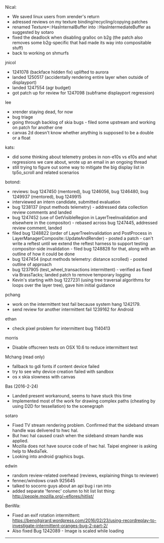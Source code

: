 Nical:
* We saved linux users from xrender's return
* adressed reviews on my texture binding/recycling/copying patches
* renamed Texture*::HasInternalBuffer into ::HasIntermediateBuffer as suggested by sotaro
* fixed the deadlock when disabling gralloc on b2g (the patch also removes some b2g-specific that had made its way into compositable stuff)
* back to working on shmurfs



jnicol
* 1241078 (backface hidden fix) uplifted to aurora
* landed 1250517 (accidentally rendering entire layer when outside of displayport)
* landed 1247554 (agr budget)
* got patch up for review for 1247098 (subframe displayport regression)



lee
* xrender staying dead, for now
* bug triage
* going through backlog of skia bugs - filed some upstream and working on patch for another one
* canvas 2d doesn't know whether anything is supposed to be a double or a float



kats:
* did some thinking about telemetry probes in non-e10s vs e10s and what regressions we care about, wrote up an email in an ongoing thread
* still trying to figure out some way to mitigate the big display list in tp5o_scroll and related scenarios



botond:
  - reviews: bug 1247450 (mentored), bug 1246056, bug 1246480, bug 1249937 (mentored), bug 1249915
  - interviewed an intern candidate, submitted evaluation
  - bug 1238137 (input methods telemetry)
          - addressed data collection review comments and landed
  - bug 1247452 (use of GetVisibleRegion in LayerTreeInvalidation and elsewhere in the compositor)
          - rebased across bug 1247445, addressed review comment, landed
  - filed bug 1248822 (order of LayerTreeInvalidation and PostProcess in LayerManagerComposite::UpdateAndRender)
          - posted a patch
          - can't write a reftest until we extend the reftest harness to support testing compositor-side invalidation
              - filed bug 1248828 for that, along with an outline of how it could be done
  - bug 1247454 (input methods telemetry: distance scrolled)
          - posted outline of approach
  - bug 1237905 (test_wheel_transactions intermittent)
          - verified as fixed via BrassTacks; landed patch to remove temporary logging
  - Kevin's starting with bug 1227231 (using tree traversal algorithms for loops over the layer tree), gave him initial guidance



pchang
* work on the intermittent test fail because system hang 1242179.
* send review for another intermittent fail 1239162 for Android

ethan
* check pixel problem for intermittent bug 1140413

morris
* Disable offscreen tests on OSX 10.6 to reduce intermittent test



Mchang (read only)
* fallback to gdi fonts if content device failed
* try to see why device creation failed with sandbox
* os x skia slowness with canvas



Bas (2016-2-24)
* Landed present workaround, seems to have stuck this time
* Implemented most of the work for drawing complex paths (cheating by using D2D for tessellation) to the scenegraph



sotaro
* Fixed TV stream rendering problem. Confirmed that the sideband stream handle was delivered to hwc hal.
* But hwc hal caused crash when the sideband stream handle was applied.
* Mozilla does not have source code of hwc hal. Taipei engineer is asking help to MediaTek.
* Looking into android graphics bugs.



edwin
* random review-related overhead (reviews, explaining things to reviewer)
* fennec/windows crash 925645
* talked to socorro guys about an api bug i ran into
* added separate 'fennec' column to hit list list thing: http://people.mozilla.org/~eflores/hitlist/




BenWa:
* Fixed an exif rotation intermittent: https://benoitgirard.wordpress.com/2016/02/23/using-recordreplay-to-investigate-intermittent-oranges-bug-2-part-2/
* Also fixed Bug 1242089 - Image is scaled while loading

________________


